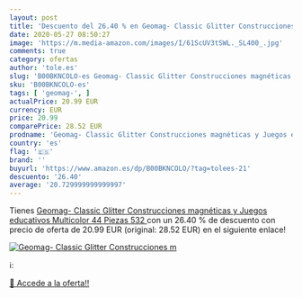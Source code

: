 ```yaml
---
layout: post
title: 'Descuento del 26.40 % en Geomag- Classic Glitter Construcciones m'
date: 2020-05-27 08:50:27
image: 'https://m.media-amazon.com/images/I/61ScUV3tSWL._SL400_.jpg'
comments: true
category: ofertas
author: 'tole.es'
slug: 'B00BKNCOLO-es Geomag- Classic Glitter Construcciones magnéticas y Juegos...'
sku: 'B00BKNCOLO-es'
tags: [ 'geomag-', ]
actualPrice: 20.99 EUR
currency: EUR
price: 20.99
comparePrice: 28.52 EUR
prodname: 'Geomag- Classic Glitter Construcciones magnéticas y Juegos educativos  Multicolor  44 Piezas  532 '
country: 'es'
flag: '🇪🇸'
brand: ''
buyurl: 'https://www.amazon.es/dp/B00BKNCOLO/?tag=tolees-21'
descuento: '26.40'
average: '20.729999999999997'
---
```


Tienes [Geomag- Classic Glitter Construcciones magnéticas y Juegos educativos  Multicolor  44 Piezas  532 ](https://www.amazon.es/dp/B00BKNCOLO/?tag=tolees-21) con un 26.40 % de descuento con precio de oferta de 20.99 EUR (original: 28.52 EUR) en el siguiente enlace!

[![Geomag- Classic Glitter Construcciones m](https://m.media-amazon.com/images/I/61ScUV3tSWL._SL400_.jpg)](https://www.amazon.es/dp/B00BKNCOLO/?tag=tolees-21)

ℹ️:


[🛒 Accede a la oferta!!](https://www.amazon.es/dp/B00BKNCOLO/?tag=tolees-21)
